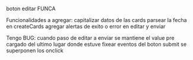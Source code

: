 boton editar FUNCA

Funcionalidades a agregar:
capitalizar datos de las cards
parsear la fecha en createCards
agregar alertas de exito o error en editar y enviar

Tengo BUG:
cuando paso de editar a enviar se mantiene el value pre cargado del
ultimo lugar donde estuve
fixear eventos del boton submit se superponen los onclick